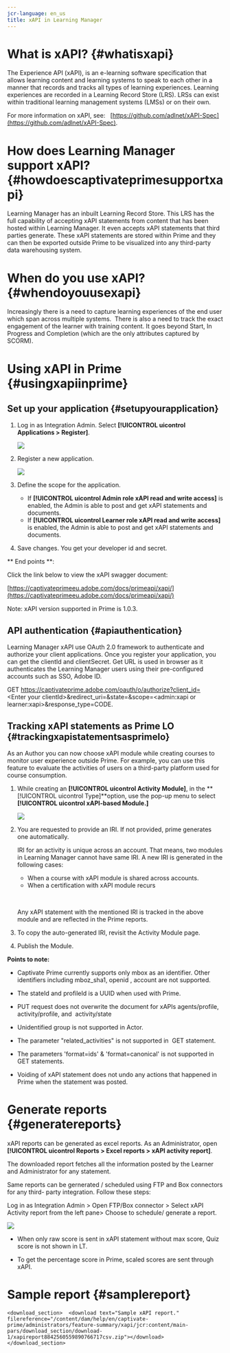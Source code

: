 ```yaml
---
jcr-language: en_us
title: xAPI in Learning Manager
---
```



# What is xAPI? {#whatisxapi}

The Experience API (xAPI), is an e-learning software specification that allows learning content and learning systems to speak to each other in a manner that records and tracks all types of learning experiences. Learning experiences are recorded in a Learning Record Store (LRS). LRSs can exist within traditional learning management systems (LMSs) or on their own.

For&nbsp;more information on xAPI,  see: &nbsp; [https://github.com/adlnet/xAPI-Spec](https://github.com/adlnet/xAPI-Spec).

# How does Learning Manager support xAPI? {#howdoescaptivateprimesupportxapi}

Learning Manager has an inbuilt Learning Record Store. This LRS has the full capability of accepting xAPI statements from content that has been hosted within Learning Manager. It even accepts xAPI statements that third parties generate. These xAPI statements are stored within Prime and they can then be exported outside Prime to be visualized into any third-party data warehousing system.

# When do you use xAPI? {#whendoyouusexapi}

Increasingly there is a need to capture learning experiences of the end user which span across multiple systems.&nbsp; There is also a need to track the exact engagement of the learner with training content. It goes beyond Start, In Progress and Completion (which are the only attributes captured by SCORM).

# Using xAPI in Prime {#usingxapiinprime}

## Set up your application {#setupyourapplication}

1. Log in as Integration Admin. Select **[!UICONTROL uicontrol Applications > Register]**.

   ![](assets/appregistration.png)

1. Register a new application.

   ![](assets/appregistration.png)

1. Define the&nbsp;scope for the application.

   * If **[!UICONTROL uicontrol Admin role xAPI read and write access]** is enabled, the Admin is able to post and get xAPI statements and documents.
   * If **[!UICONTROL uicontrol Learner role xAPI read and write access]** is enabled, the Admin is able to post and get xAPI statements and documents.

1. Save changes. You get your developer id and secret.

** End points **:

Click the link below to view the xAPI swagger document:

[https://captivateprimeeu.adobe.com/docs/primeapi/xapi/](https://captivateprimeeu.adobe.com/docs/primeapi/xapi/)

Note:  xAPI  version supported in Prime is 1.0.3.

## API authentication {#apiauthentication}

Learning Manager xAPI use OAuth 2.0 framework to authenticate and authorize your client applications.&nbsp;Once you register your application, you can get the clientId and clientSecret. Get URL is used in  browser  as it authenticates the Learning Manager users using their pre-configured accounts such as SSO, Adobe ID.&nbsp;

GET&nbsp;https://captivateprime.adobe.com/oauth/o/authorize?client_id=<Enter&nbsp;your clientId>&redirect_uri=<Enter a url to redirect to>&state=<Any String data>&scope=<admin:xapi or learner:xapi>&response_type=CODE.

## Tracking xAPI statements as Prime LO {#trackingxapistatementsasprimelo}

As an Author you can now choose xAPI module while creating courses to monitor user experience outside Prime. For example, you can use this feature to evaluate the activities of users on a third-party platform used for course consumption.

1. While creating an **[!UICONTROL uicontrol Activity Module]**, in the  **[!UICONTROL uicontrol Type]**option, use the pop-up menu to select  **[!UICONTROL uicontrol xAPI-based Module.]**

   ![](assets/xapimodulecreation.png)

1. You are requested to provide an IRI. If not provided, prime generates one automatically.

   IRI for an activity is unique across an account. That means, two modules in Learning Manager cannot have  same  IRI. A new IRI is generated in the following cases:

   * When a course with  xAPI  module is shared across accounts.
   * When a certification with xAPI module recurs

   &nbsp;

   Any xAPI&nbsp;statement&nbsp;with the mentioned IRI&nbsp;is&nbsp;tracked in the above module and are reflected in the Prime reports.&nbsp;

1. To copy the auto-generated IRI, revisit the Activity Module page.
1. Publish the Module.

**Points to note:**

* Captivate&nbsp;Prime currently supports  only   mbox  as an identifier. Other identifiers including&nbsp;mboz_sha1,  openid , account are not supported.

* The&nbsp;stateId and profileId is a UUID when used with Prime.
* PUT request does not overwrite the document for xAPIs&nbsp;agents/profile, activity/profile, and&nbsp; activity/state
* Unidentified  group is not supported in Actor.
* The parameter "related_activities"&nbsp;is not supported in&nbsp; GET  statement.
* The parameters 'format=ids' & 'format=canonical' is not supported in GET statements.
* Voiding of  xAPI  statement does not undo any actions that happened in Prime when the statement was posted.

# Generate reports {#generatereports}

xAPI  reports can be generated as excel reports. As an Administrator, open **[!UICONTROL uicontrol Reports > Excel reports > xAPI activity report]**.

The downloaded report&nbsp;fetches all the information posted by the Learner and Administrator for any statement.

Same reports can be  gernerated / scheduled using FTP and Box connectors for any  third- party integration. Follow these steps:

Log in as Integration Admin > Open FTP/Box connector > Select xAPI Activity report from the left pane> Choose to schedule/ generate a report.

![](assets/xapischedule.png)

* When  only  raw score is sent in  xAPI  statement without  max  score, Quiz score is not shown in LT.

* To get the percentage score in Prime,  scaled  scores are sent through xAPI.

# Sample report {#samplereport}

`<download_section>  <download text="Sample xAPI report." filereference="/content/dam/help/en/captivate-prime/administrators/feature-summary/xapi/jcr:content/main-pars/download_section/download-1/xapireport8842560559890766717csv.zip"></download> </download_section>`  